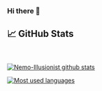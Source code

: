 ### Hi there 👋

<!--
**Nemo-Illusionist/Nemo-Illusionist** is a ✨ _special_ ✨ repository because its `README.md` (this file) appears on your GitHub profile.

Here are some ideas to get you started:

- 🔭 I’m currently working on ...
- 🌱 I’m currently learning ...
- 👯 I’m looking to collaborate on ...
- 🤔 I’m looking for help with ...
- 💬 Ask me about ...
- 📫 How to reach me: ...
- 😄 Pronouns: ...
- ⚡ Fun fact: ...
-->

## &#x1f4c8; GitHub Stats

<br>

[![Nemo-Illusionist github stats](https://github-readme-stats.vercel.app/api?username=Nemo-Illusionist&count_private=true&show_icons=true&bg_color=30,e96443,904e95&title_color=fff&text_color=fff&icon_color=fff)]()

[![Most used languages](https://github-readme-stats.vercel.app/api/top-langs/?username=Nemo-Illusionist&langs_count=8&layout=compact&bg_color=30,e96443,904e95&title_color=fff&text_color=fff&icon_color=fff)]()

<br>
